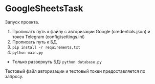 # GoogleSheetsTask

Запуск проекта. 

1. Прописать путь к файлу с авторизации Google (credentials.json) и токен Telegram (config\settings.ini)
2. Прописать путь к БД
3. `pip install -r requirements.txt`
4. `python main.py`
- Только развернуть БД: `python database.py`

Тестовый файл авторизации и тестовый токен предоставляется по запросу.